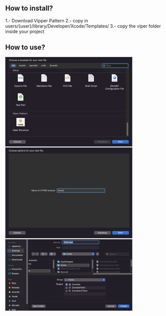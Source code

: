 ## How to install?

1.- Download Vipper Pattern
2.- copy in users/{user}/library/Developer/Xcode/Templates/
3.- copy the viper folder inside your project

## How to use?

<img src="https://raw.githubusercontent.com/DJHen2/ViperStructure/main/src/viper1.png" width="400px"/> 
<img src="https://raw.githubusercontent.com/DJHen2/ViperStructure/main/src/viper2.png" width="400px"/> 
<img src="https://raw.githubusercontent.com/DJHen2/ViperStructure/main/src/viper3.png" width="400px"/> 
